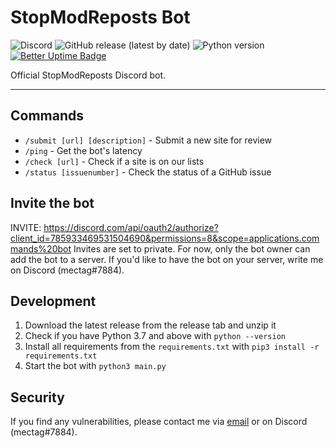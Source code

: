 # StopModReposts Bot
![Discord](https://img.shields.io/discord/463457129588850699?label=discord)
![GitHub release (latest by date)](https://img.shields.io/github/v/release/StopModReposts/Discord-Bot)
![Python version](https://img.shields.io/badge/python-3.7-blue)
[![Better Uptime Badge](https://betteruptime.com/status-badges/v1/monitor/a2hk.svg)](https://betteruptime.com/?utm_source=status_badge)

Official StopModReposts Discord bot.

---

## Commands
- `/submit [url] [description]` - Submit a new site for review
- `/ping` - Get the bot's latency
- `/check [url]` - Check if a site is on our lists
- `/status [issuenumber]` - Check the status of a GitHub issue

## Invite the bot
INVITE: https://discord.com/api/oauth2/authorize?client_id=785933469531504690&permissions=8&scope=applications.commands%20bot
Invites are set to private. For now, only the bot owner can add the bot to a server. If you'd like to have the bot on your server, write me on Discord (mectag#7884).

## Development
1. Download the latest release from the release tab and unzip it
2. Check if you have Python 3.7 and above with `python --version`
3. Install all requirements from the `requirements.txt` with `pip3 install -r requirements.txt`
4. Start the bot with `python3 main.py`

## Security
If you find any vulnerabilities, please contact me via [email](mailto:contact@berrysauce.me) or on Discord (mectag#7884).
